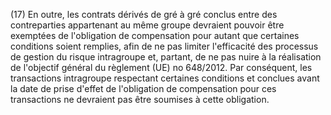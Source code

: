 (17) En outre, les contrats dérivés de gré à gré conclus entre des contreparties appartenant au même groupe devraient pouvoir être exemptées de l'obligation de compensation pour autant que certaines conditions soient remplies, afin de ne pas limiter l'efficacité des processus de gestion du risque intragroupe et, partant, de ne pas nuire à la réalisation de l'objectif général du règlement (UE) no 648/2012. Par conséquent, les transactions intragroupe respectant certaines conditions et conclues avant la date de prise d'effet de l'obligation de compensation pour ces transactions ne devraient pas être soumises à cette obligation.